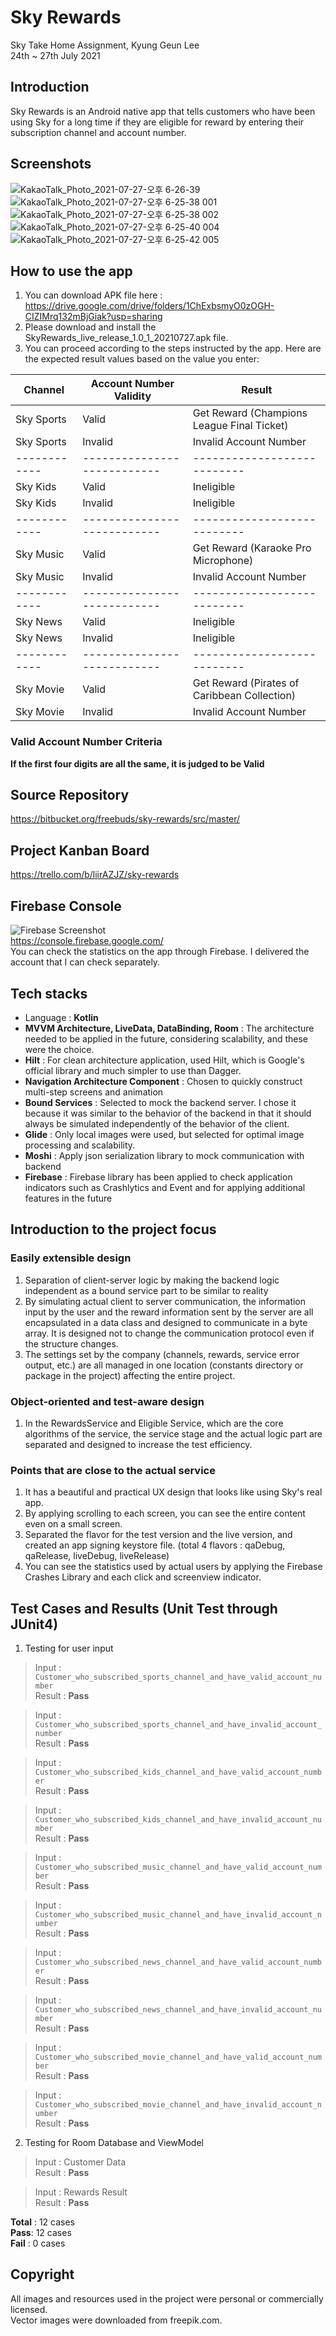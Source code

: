 # Sky Rewards

Sky Take Home Assignment, Kyung Geun Lee  
24th ~ 27th July 2021  

## Introduction
Sky Rewards is an Android native app that tells customers who have been using Sky for a long time if they are eligible for reward by entering their subscription channel and account number.  

## Screenshots

![KakaoTalk_Photo_2021-07-27-오후 6-26-39](https://user-images.githubusercontent.com/7823937/127200179-204de78a-1e00-4f3b-9f43-1afc2afdf4f2.jpeg) ![KakaoTalk_Photo_2021-07-27-오후 6-25-38 001](https://user-images.githubusercontent.com/7823937/127200213-8dd7870d-9607-4c34-8c0c-7304203879ea.jpeg) ![KakaoTalk_Photo_2021-07-27-오후 6-25-38 002](https://user-images.githubusercontent.com/7823937/127200378-6e8dc2df-4cc0-4bc5-b797-a4ddbf7759c3.jpeg)  
![KakaoTalk_Photo_2021-07-27-오후 6-25-40 004](https://user-images.githubusercontent.com/7823937/127200411-38aac5f9-3e4d-4f3f-a048-124caab68e6c.jpeg) ![KakaoTalk_Photo_2021-07-27-오후 6-25-42 005](https://user-images.githubusercontent.com/7823937/127200439-da147337-5f52-4645-ad9d-a18c11b7a9e6.jpeg)


## How to use the app
1. You can download APK file here : https://drive.google.com/drive/folders/1ChExbsmyO0zOGH-CIZIMrq132mBjGiak?usp=sharing  
2. Please download and install the SkyRewards_live_release_1.0_1_20210727.apk file.  
3. You can proceed according to the steps instructed by the app. Here are the expected result values based on the value you enter:  

Channel | Account Number Validity | Result
------------ | --------------------- | ---------------------------
Sky Sports | Valid | Get Reward (Champions League Final Ticket)
Sky Sports | Invalid | Invalid Account Number
------------ | --------------------------- | ---------------------------
Sky Kids | Valid | Ineligible
Sky Kids | Invalid | Ineligible
------------ | --------------------------- | ---------------------------
Sky Music | Valid | Get Reward (Karaoke Pro Microphone)
Sky Music | Invalid | Invalid Account Number
------------ | --------------------------- | ---------------------------
Sky News | Valid | Ineligible
Sky News | Invalid | Ineligible
------------ | --------------------------- | ---------------------------
Sky Movie | Valid | Get Reward (Pirates of Caribbean Collection)
Sky Movie | Invalid | Invalid Account Number
   
### Valid Account Number Criteria
**If the first four digits are all the same, it is judged to be Valid**  


## Source Repository
https://bitbucket.org/freebuds/sky-rewards/src/master/  
## Project Kanban Board
https://trello.com/b/liirAZJZ/sky-rewards  
## Firebase Console
![Firebase Screenshot](https://user-images.githubusercontent.com/7823937/127239585-0d3f6a27-5b5e-48d9-95f7-d01b3efd2303.png)  
https://console.firebase.google.com/  
You can check the statistics on the app through Firebase. I delivered the account that I can check separately.    

  
## Tech stacks

- Language : **Kotlin**  
- **MVVM Architecture, LiveData, DataBinding, Room** : The architecture needed to be applied in the future, considering scalability, and these were the choice.  
- **Hilt** : For clean architecture application, used Hilt, which is Google's official library and much simpler to use than Dagger.  
- **Navigation Architecture Component** : Chosen to quickly construct multi-step screens and animation  
- **Bound Services** : Selected to mock the backend server. I chose it because it was similar to the behavior of the backend in that it should always be simulated independently of the behavior of the client.  
- **Glide** : Only local images were used, but selected for optimal image processing and scalability.  
- **Moshi** : Apply json serialization library to mock communication with backend  
- **Firebase** : Firebase library has been applied to check application indicators such as Crashlytics and Event and for applying additional features in the future  


## Introduction to the project focus
### Easily extensible design
1. Separation of client-server logic by making the backend logic independent as a bound service part to be similar to reality
2. By simulating actual client to server communication, the information input by the user and the reward information sent by the server are all encapsulated in a data class and designed to communicate in a byte array. It is designed not to change the communication protocol even if the structure changes.
3. The settings set by the company (channels, rewards, service error output, etc.) are all managed in one location (constants directory or package in the project) affecting the entire project.      
### Object-oriented and test-aware design
1. In the RewardsService and Eligible Service, which are the core algorithms of the service, the service stage and the actual logic part are separated and designed to increase the test efficiency.      
### Points that are close to the actual service
1. It has a beautiful and practical UX design that looks like using Sky's real app.
2. By applying scrolling to each screen, you can see the entire content even on a small screen.
3. Separated the flavor for the test version and the live version, and created an app signing keystore file. (total 4 flavors : qaDebug, qaRelease, liveDebug, liveRelease)
4. You can see the statistics used by actual users by applying the Firebase Crashes Library and each click and screenview indicator.


## Test Cases and Results (Unit Test through JUnit4)
1. Testing for user input

> Input : `Customer_who_subscribed_sports_channel_and_have_valid_account_number`  
> Result : **Pass**  
    
> Input : `Customer_who_subscribed_sports_channel_and_have_invalid_account_number`  
> Result : **Pass**
      
> Input : `Customer_who_subscribed_kids_channel_and_have_valid_account_number`  
> Result : **Pass**
      
> Input : `Customer_who_subscribed_kids_channel_and_have_invalid_account_number`  
> Result : **Pass**
      
> Input : `Customer_who_subscribed_music_channel_and_have_valid_account_number`  
> Result : **Pass**
      
> Input : `Customer_who_subscribed_music_channel_and_have_invalid_account_number`  
> Result : **Pass**
      
> Input : `Customer_who_subscribed_news_channel_and_have_valid_account_number`  
> Result : **Pass**
      
> Input : `Customer_who_subscribed_news_channel_and_have_invalid_account_number`  
> Result : **Pass**
      
> Input : `Customer_who_subscribed_movie_channel_and_have_valid_account_number`  
> Result : **Pass**
      
> Input : `Customer_who_subscribed_movie_channel_and_have_invalid_account_number`  
> Result : **Pass**
      
2. Testing for Room Database and ViewModel
      
> Input : Customer Data  
> Result : **Pass**
      
> Input : Rewards Result  
> Result : **Pass**
      
**Total** : 12 cases  
**Pass**: 12 cases  
**Fail** : 0 cases  
  
## Copyright

All images and resources used in the project were personal or commercially licensed.  
Vector images were downloaded from freepik.com.  